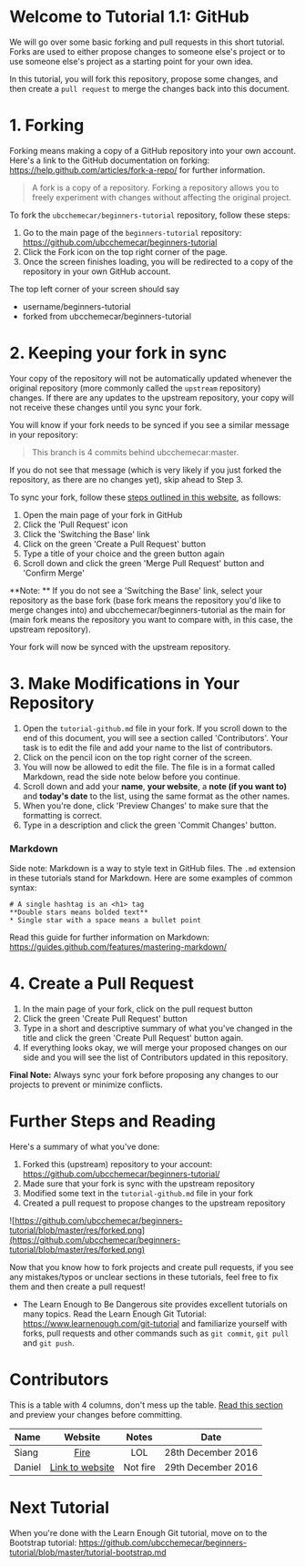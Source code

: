# Welcome to Tutorial 1.1: GitHub
We will go over some basic forking and pull requests in this short tutorial. Forks are used to either propose changes to someone else's project or to use someone else's project as a starting point for your own idea.

In this tutorial, you will fork this repository, propose some changes, and then create a `pull request` to merge the changes back into this document.

# 1. Forking
Forking means making a copy of a GitHub repository into your own account. Here's a link to the GitHub documentation on forking: https://help.github.com/articles/fork-a-repo/ for further information.

> A fork is a copy of a repository. Forking a repository allows you to freely experiment with changes without affecting the original project.

To fork the `ubcchemecar/beginners-tutorial` repository, follow these steps:

1. Go to the main page of the `beginners-tutorial` repository: https://github.com/ubcchemecar/beginners-tutorial
2. Click the Fork icon on the top right corner of the page.
3. Once the screen finishes loading, you will be redirected to a copy of the repository in your own GitHub account.

The top left corner of your screen should say

* username/beginners-tutorial
* forked from ubcchemecar/beginners-tutorial

# 2. Keeping your fork in sync
Your copy of the repository will not be automatically updated whenever the original repository (more commonly called the `upstream` repository) changes. If there are any updates to the upstream repository, your copy will not receive these changes until you sync your fork.

You will know if your fork needs to be synced if you see a similar message in your repository: 

> This branch is 4 commits behind ubcchemecar:master.

If you do not see that message (which is very likely if you just forked the repository, as there are no changes yet), skip ahead to Step 3.

To sync your fork, follow these [steps outlined in this website](http://www.hpique.com/2013/09/updating-a-fork-directly-from-github/), as follows:

1. Open the main page of your fork in GitHub
2. Click the 'Pull Request' icon
3. Click the 'Switching the Base' link
4. Click on the green 'Create a Pull Request' button
5. Type a title of your choice and the green button again
6. Scroll down and click the green 'Merge Pull Request' button and 'Confirm Merge'

**Note: ** If you do not see a 'Switching the Base' link, select your repository as the base fork (base fork means the repository you'd like to merge changes into) and ubcchemecar/beginners-tutorial as the main for (main fork means the repository you want to compare with, in this case, the upstream repository).

Your fork will now be synced with the upstream repository.

# 3. Make Modifications in Your Repository
1. Open the `tutorial-github.md` file in your fork. If you scroll down to the end of this document, you will see a section called 'Contributors'. Your task is to edit the file and add your name to the list of contributors.
2. Click on the pencil icon on the top right corner of the screen.
3. You will now be allowed to edit the file. The file is in a format called Markdown, read the side note below before you continue.
4. Scroll down and add your **name**, **your website**, a **note (if you want to)** and **today's date** to the list, using the same format as the other names.
5. When you're done, click 'Preview Changes' to make sure that the formatting is correct.
6. Type in a description and click the green 'Commit Changes' button.

### Markdown
Side note: Markdown is a way to style text in GitHub files. The `.md` extension in these tutorials stand for Markdown. Here are some examples of common syntax:

```
# A single hashtag is an <h1> tag
**Double stars means bolded text**
* Single star with a space means a bullet point
```

Read this guide for further information on Markdown: https://guides.github.com/features/mastering-markdown/

# 4. Create a Pull Request
1. In the main page of your fork, click on the pull request button
2. Click the green 'Create Pull Request' button
3. Type in a short and descriptive summary of what you've changed in the title and click the green 'Create Pull Request' button again.
4. If everything looks okay, we will merge your proposed changes on our side and you will see the list of Contributors updated in this repository.

**Final Note:** Always sync your fork before proposing any changes to our projects to prevent or minimize conflicts. 

# Further Steps and Reading
Here's a summary of what you've done:

1. Forked this (upstream) repository to your account: https://github.com/ubcchemecar/beginners-tutorial/
2. Made sure that your fork is sync with the upstream repository
3. Modified some text in the `tutorial-github.md` file in your fork
4. Created a pull request to propose changes to the upstream repository

![https://github.com/ubcchemecar/beginners-tutorial/blob/master/res/forked.png](https://github.com/ubcchemecar/beginners-tutorial/blob/master/res/forked.png)

Now that you know how to fork projects and create pull requests, if you see any mistakes/typos or unclear sections in these tutorials, feel free to fix them and then create a pull request! 

- The Learn Enough to Be Dangerous site provides excellent tutorials on many topics. Read the Learn Enough Git Tutorial: https://www.learnenough.com/git-tutorial and familiarize yourself with forks, pull requests and other commands such as `git commit`, `git pull` and `git push`.

# Contributors

This is a table with 4 columns, don't mess up the table. [Read this section](https://github.com/adam-p/markdown-here/wiki/Markdown-Cheatsheet#tables) and preview your changes before committing.
 
| Name          | Website                                               | Notes        | Date                 |
| ------------- |:-----------------------------------------------------:|:------------:|:--------------------:|
| Siang         | [Fire](http://siang.ubcchemecar.com/)                 | LOL          | 28th December 2016   |
| Daniel        | [Link to website](http://pengpops.ubcchemecar.com/)   | Not fire     | 29th December 2016   |

# Next Tutorial
When you're done with the Learn Enough Git tutorial, move on to the Bootstrap tutorial: https://github.com/ubcchemecar/beginners-tutorial/blob/master/tutorial-bootstrap.md
